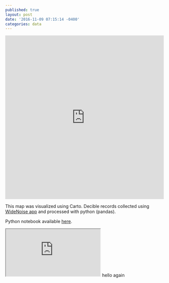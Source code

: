 ```yaml
---
published: true
layout: post
date: '2016-11-09 07:15:14 -0400'
categories: data
---
```

<iframe width="100%" height="520" frameborder="0" src="https://willgeary.carto.com/viz/b6a4e576-a6c8-11e6-b3a9-0ecd1babdde5/embed_map" allowfullscreen webkitallowfullscreen mozallowfullscreen oallowfullscreen msallowfullscreen></iframe>

This map was visualized using Carto. Decible records collected using [WideNoise app](http://cs.everyaware.eu/event/widenoise/) and processed with python (pandas). 

Python notebook available [here](http://nbviewer.jupyter.org/github/willgeary/SoundMappingBikeCommute/blob/master/Sound%20Mapping.ipynb).

<iframe src="https://raw.githubusercontent.com/willgeary/willgeary.github.io/master/3dmap/index.html"></iframe>
hello again

